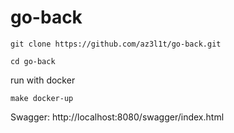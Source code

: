 # go-back

```
git clone https://github.com/az3l1t/go-back.git
```

```
cd go-back
```

run with docker
```
make docker-up
```
Swagger:
http://localhost:8080/swagger/index.html
